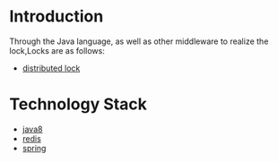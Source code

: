 # Introduction
Through the Java language, as well as other middleware to realize the lock,Locks are as follows:
- [distributed lock](https://github.com/JeremyWang2009/blogs/issues/20)
# Technology Stack
- [java8](https://docs.oracle.com/javase/8/docs/) 
- [redis](https://redis.io/)
- [spring](https://spring.io/)
